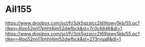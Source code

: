 # Ail155



https://www.dropbox.com/scl/fi/3zk5gzsicc2t69jqwv5kb/55.pc?rlkey=4lpo52nn17phht4jm52dwfbck&st=7c0c6846&dl=1
https://www.dropbox.com/scl/fi/3zk5gzsicc2t69jqwv5kb/55.pc?rlkey=4lpo52nn17phht4jm52dwfbck&st=273rvua8&dl=1

